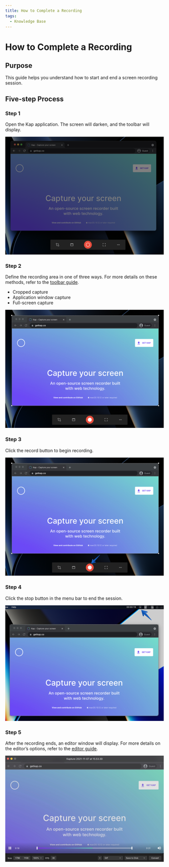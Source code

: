 ```yaml
---
title: How to Complete a Recording
tags:
  - Knowledge Base
---
```


#  How to Complete a Recording

## **Purpose**

This guide helps you understand how to start and end a screen recording session.

## **Five-step Process**

### Step 1

Open the Kap application. The screen will darken, and the toolbar will display.

![Darkened screen](../../assets/img/how-to-complete-a-recording_images/360896.png)

### Step 2

Define the recording area in one of three ways. For more details on these methods, refer to the [toolbar guide](tool-bar.md).

  * Cropped capture
  * Application window capture
  * Full-screen capture

![Setting up recording area](../../assets/img/how-to-complete-a-recording_images/262778.jpg)

### Step 3

Click the record button to begin recording.

![Record button](../../assets/img/how-to-complete-a-recording_images/262794.jpg)

### Step 4

Click the stop button in the menu bar to end the session.

![Stop button](../../assets/img/how-to-complete-a-recording_images/360931.jpg)

### Step 5

After the recording ends, an editor window will display. For more details on the editor’s options, refer to the <u>[editor guide](editor.md)</u>.

![Editor window](../../assets/img/how-to-complete-a-recording_images/262817.jpg)
